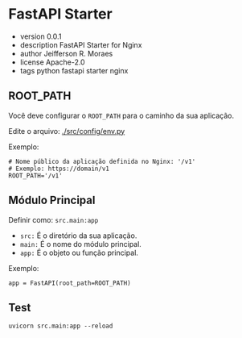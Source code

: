 # FastAPI Starter

* version 0.0.1
* description FastAPI Starter for Nginx
* author Jeifferson R. Moraes
* license Apache-2.0
* tags python fastapi starter nginx

## ROOT_PATH

Você deve configurar o ```ROOT_PATH``` para o caminho da sua aplicação.

Edite o arquivo: [./src/config/env.py](./src/config/env.py)

Exemplo:
```shell
# Nome público da aplicação definida no Nginx: '/v1'
# Exemplo: https://domain/v1
ROOT_PATH='/v1'
```

## Módulo Principal

Definir como: ```src.main:app```

* ```src:``` É o diretório da sua aplicação.
* ```main:``` É o nome do módulo principal.
* ```app:``` É o objeto ou função principal.

Exemplo: 

```app = FastAPI(root_path=ROOT_PATH)```

## Test
```uvicorn src.main:app --reload```
